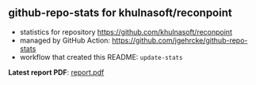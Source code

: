 ## github-repo-stats for khulnasoft/reconpoint

- statistics for repository https://github.com/khulnasoft/reconpoint
- managed by GitHub Action: https://github.com/jgehrcke/github-repo-stats
- workflow that created this README: `update-stats`

**Latest report PDF**: [report.pdf](https://github.com/khulnasoft/repository-statistics/raw/main/khulnasoft/reconpoint/latest-report/report.pdf)

